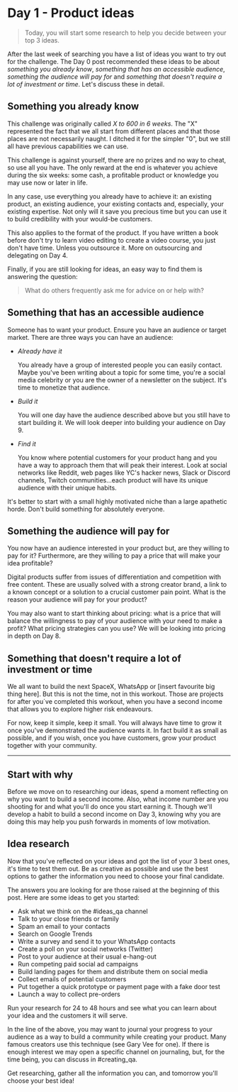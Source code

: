 # Day 1 - Product ideas

> Today, you will start some research to help you decide between your top 3 ideas.

After the last week of searching you have a list of ideas you want to try out for the challenge. The Day 0 post recommended these ideas to be about _something you already know_, _something that has an accessible audience_, _something the audience will pay for_ and _something that doesn't require a lot of investment or time_. Let's discuss these in detail.

## **Something you already know**

This challenge was originally called _X to 600 in 6 weeks_. The "X" represented the fact that we all start from different places and that those places are not necessarily naught. I ditched it for the simpler "0", but we still all have previous capabilities we can use.

This challenge is against yourself, there are no prizes and no way to cheat, so use all you have. The only reward at the end is whatever you achieve during the six weeks: some cash, a profitable product or knowledge you may use now or later in life.

In any case, use everything you already have to achieve it: an existing product, an existing audience, your existing contacts and, especially, your existing expertise. Not only will it save you precious time but you can use it to build credibility with your would-be customers.

This also applies to the format of the product. If you have written a book before don't try to learn video editing to create a video course, you just don't have time. Unless you outsource it. More on outsourcing and delegating on Day 4.

Finally, if you are still looking for ideas, an easy way to find them is answering the question:
> What do others frequently ask me for advice on or help with?

## **Something that has an accessible audience**

Someone has to want your product. Ensure you have an audience or target market. There are three ways you can have an audience:

- *Already have it*

    You already have a group of interested people you can easily contact. Maybe you've been writing about a topic for some time, you're a social media celebrity or you are the owner of a newsletter on the subject. It's time to monetize that audience.

- *Build it*

    You will one day have the audience described above but you still have to start building it. We will look deeper into building your audience on Day 9.

- *Find it*

    You know where potential customers for your product hang and you have a way to approach them that will peak their interest. Look at social networks like Reddit, web pages like YC's hacker news, Slack or Discord channels, Twitch communities...each product will have its unique audience with their unique habits.

It's better to start with a small highly motivated niche than a large apathetic horde. Don't build something for absolutely everyone.

## **Something the audience will pay for**

You now have an audience interested in your product but, are they willing to pay for it? Furthermore, are they willing to pay a price that will make your idea profitable?

Digital products suffer from issues of differentiation and competition with free content. These are usually solved with a strong creator brand, a link to a known concept or a solution to a crucial customer pain point. What is the reason your audience will pay for your product?

You may also want to start thinking about pricing: what is a price that will balance the willingness to pay of your audience with your need to make a profit? What pricing strategies can you use? We will be looking into pricing in depth on Day 8.

<!-- Act like you don't need the money, see Anything you want -->

## **Something that doesn't require a lot of investment or time**

We all want to build the next SpaceX, WhatsApp or [insert favourite big thing here]. But this is not the time, not in this workout. Those are projects for after you´ve completed this workout, when you have a second income that allows you to explore higher risk endeavours.

For now, keep it simple, keep it small. You will always have time to grow it once you've demonstrated the audience wants it. In fact build it as small as possible, and if you wish, once you have customers, grow your product together with your community.

---

## Start with why

Before we move on to researching our ideas, spend a moment reflecting on why you want to build a second income. Also, what income number are you shooting for and what you'll do once you start earning it. Though we'll develop a habit to build a second income on Day 3, knowing why you are doing this may help you push forwards in moments of low motivation.

<!-- Determine your hourly rate, see Navalmanack -->
<!-- Filling the void, see 4 hour week  -->

## Idea research

Now that you've reflected on your ideas and got the list of your 3 best ones, it's time to test them out. Be as creative as possible and use the best options to gather the information you need to choose your final candidate.

The answers you are looking for are those raised at the beginning of this post. Here are some ideas to get you started:

- Ask what we think on the #ideas_qa channel
- Talk to your close friends or family
- Spam an email to your contacts
- Search on Google Trends
- Write a survey and send it to your WhatsApp contacts
- Create a poll on your social networks (Twitter)
- Post to your audience at their usual e-hang-out
- Run competing paid social ad campaigns
- Build landing pages for them and distribute them on social media
- Collect emails of potential customers
- Put together a quick prototype or payment page with a fake door test
- Launch a way to collect pre-orders

Run your research for 24 to 48 hours and see what you can learn about your idea and the customers it will serve.

In the line of the above, you may want to journal your progress to your audience as a way to build a community while creating your product. Many famous creators use this technique (see Gary Vee for one). If there is enough interest we may open a specific channel on journaling, but, for the time being, you can discuss in #creating_qa.

Get researching, gather all the information you can, and tomorrow you'll choose your best idea!
